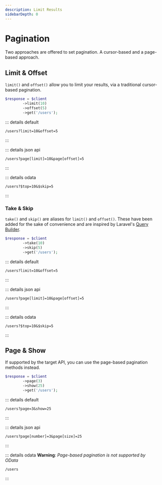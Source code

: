 ```yaml
---
description: Limit Results
sidebarDepth: 0
---
```


# Pagination

Two approaches are offered to set pagination. A cursor-based and a page-based approach. 

## Limit & Offset

`limit()` and `offset()` allow you to limit your results, via a traditional cursor-based pagination.

```php
$response = $client
        ->limit(10)
        ->offset(5)
        ->get('/users');
```


 
::: details default
```http
/users?limit=10&offset=5
```
:::

::: details json api
```http
/users?page[limit]=10&page[offset]=5
```
:::
 
::: details odata
```http
/users?$top=10&$skip=5
```
:::

### Take & Skip

`take()` and `skip()` are aliases for `limit()` and `offset()`.
These have been added for the sake of convenience and are inspired by Laravel's [Query Builder](https://laravel.com/docs/12.x/queries#ordering-grouping-limit-and-offset).  

```php
$response = $client
        ->take(10)
        ->skip(5)
        ->get('/users');
```


 
::: details default
```http
/users?limit=10&offset=5
```
:::

::: details json api
```http
/users?page[limit]=10&page[offset]=5
```
:::
 
::: details odata
```http
/users?$top=10&$skip=5
```
:::

## Page & Show 

If supported by the target API, you can use the page-based pagination methods instead.

```php
$response = $client
        ->page(3)
        ->show(25)
        ->get('/users');
```



 
::: details default
```http
/users?page=3&show=25
```
:::

::: details json api
```http
/users?page[number]=3&page[size]=25
```
:::
 
::: details odata
**Warning**: _Page-based pagination is not supported by OData_
```
/users
```
:::

